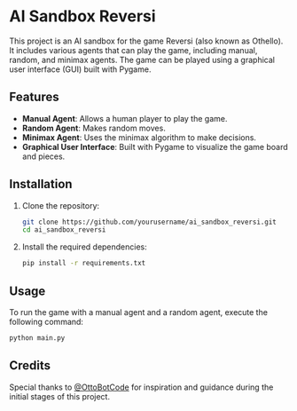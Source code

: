 # AI Sandbox Reversi

This project is an AI sandbox for the game Reversi (also known as Othello). It includes various agents that can play the game, including manual, random, and minimax agents. The game can be played using a graphical user interface (GUI) built with Pygame.

## Features

- **Manual Agent**: Allows a human player to play the game.
- **Random Agent**: Makes random moves.
- **Minimax Agent**: Uses the minimax algorithm to make decisions.
- **Graphical User Interface**: Built with Pygame to visualize the game board and pieces.

## Installation

1. Clone the repository:
    ```sh
    git clone https://github.com/yourusername/ai_sandbox_reversi.git
    cd ai_sandbox_reversi
    ```

2. Install the required dependencies:
    ```sh
    pip install -r requirements.txt
    ```

## Usage

To run the game with a manual agent and a random agent, execute the following command:
```sh
python main.py
```

## Credits
Special thanks to    [@OttoBotCode](https://www.youtube.com/@OttoBotCode) for inspiration and guidance during the initial stages of this project.
